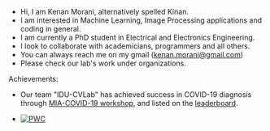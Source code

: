 * Hi, I am Kenan Morani, alternatively spelled Kinan.
* I am interested in Machine Learning, Image Processing applications and coding in general.
* I am currently a PhD student in Electrical and Electronics Engineering.
* I look to collaborate with academicians, programmers and all others.
* You can always reach me on my gmail (kenan.morani@gmail.com)
* Please check our lab's work under organizations. 

Achievements:
* Our team "IDU-CVLab" has achieved success in COVID-19 diagnosis through [MIA-COVID-19 workshop](https://lnkd.in/eWwpPA6t), and listed on the [leaderboard](https://cpb-eu-w2.wpmucdn.com/blogs.lincoln.ac.uk/dist/c/6133/files/2022/03/iccv_cov19d_leaderboard.pdf).

* [![PWC](https://img.shields.io/endpoint.svg?url=https://paperswithcode.com/badge/deep-learning-based-automated-covid-19/3d-classification-on-cov19-ct-db)](https://paperswithcode.com/sota/3d-classification-on-cov19-ct-db?p=deep-learning-based-automated-covid-19)
